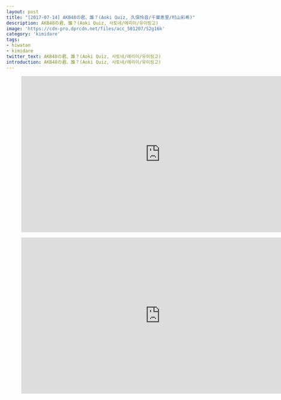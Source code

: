 ```yaml
---
layout: post
title: "[2017-07-14] AKB48の君、誰？(Aoki Quiz, 久保怜音/千葉恵里/村山彩希)"
description: AKB48の君、誰？(Aoki Quiz, 사토네/에리이/유이링고)
image: 'https://cdn-pro.dprcdn.net/files/acc_501207/S2g16k'
category: 'kimidare'
tags:
- hiwatan
- kimidare
twitter_text: AKB48の君、誰？(Aoki Quiz, 사토네/에리이/유이링고)
introduction: AKB48の君、誰？(Aoki Quiz, 사토네/에리이/유이링고)
---
```

<figure class="video_container">
<iframe width="740" height="416" src="https://serviceapi.nmv.naver.com/flash/convertIframeTag.nhn?vid=1CF6E21FA70A2EAB7BA06ABB343539580A28&outKey=V12458a0122f79934bc01bbbce7905535d9100d1f8842be65435bbbbce7905535d910" frameborder="no" scrolling="no" webkitallowfullscreen mozallowfullscreen allowfullscreen></iframe>
</figure>

<figure class="video_container">
<iframe width="740" height="416" src="https://serviceapi.nmv.naver.com/flash/convertIframeTag.nhn?vid=A9972311F315F558B909D9DA3DC67EB9F2D6&outKey=V12509cb0b1e8c58869f447a13c85a28a04168d8de7b19813daf447a13c85a28a0416" frameborder="no" scrolling="no" webkitallowfullscreen mozallowfullscreen allowfullscreen></iframe>
</figure>
